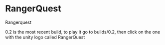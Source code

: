 # RangerQuest
 Rangerquest

0.2 is the most recent build, to play it go to builds/0.2, then click on the one with the unity logo called RangerQuest
